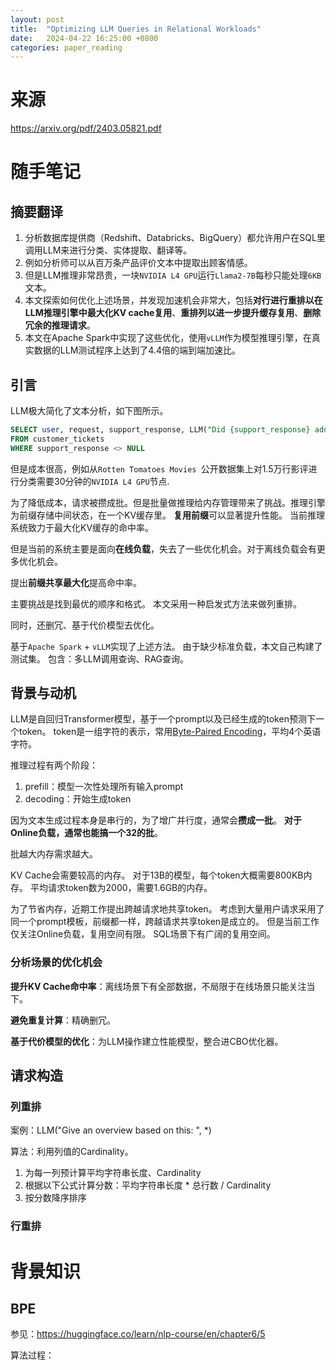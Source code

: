 ```yaml
---
layout: post
title:  "Optimizing LLM Queries in Relational Workloads"
date:   2024-04-22 16:25:00 +0800
categories: paper_reading
---
```

# 来源

https://arxiv.org/pdf/2403.05821.pdf

# 随手笔记

## 摘要翻译

1. 分析数据库提供商（Redshift、Databricks、BigQuery）都允许用户在SQL里调用LLM来进行分类、实体提取、翻译等。
2. 例如分析师可以从百万条产品评价文本中提取出顾客情感。
3. 但是LLM推理非常昂贵，一块`NVIDIA L4 GPU`运行`Llama2-7B`每秒只能处理`6KB`文本。
4. 本文探索如何优化上述场景，并发现加速机会非常大，包括**对行进行重排以在LLM推理引擎中最大化KV cache复用**、**重排列以进一步提升缓存复用**、**删除冗余的推理请求**。
5. 本文在Apache Spark中实现了这些优化，使用`vLLM`作为模型推理引擎，在真实数据的LLM测试程序上达到了4.4倍的端到端加速比。

## 引言

LLM极大简化了文本分析，如下图所示。

```sql
SELECT user, request, support_response, LLM("Did {support_response} address {request}?", support_response, request) AS success
FROM customer_tickets
WHERE support_response <> NULL
```

但是成本很高，例如从`Rotten Tomatoes Movies `公开数据集上对1.5万行影评进行分类需要30分钟的`NVIDIA L4 GPU`节点.

为了降低成本，请求被攒成批。但是批量做推理给内存管理带来了挑战。推理引擎为前缀存储中间状态，在一个KV缓存里。
**复用前缀**可以显著提升性能。
当前推理系统致力于最大化KV缓存的命中率。

但是当前的系统主要是面向**在线负载**，失去了一些优化机会。对于离线负载会有更多优化机会。

提出**前缀共享最大化**提高命中率。

主要挑战是找到最优的顺序和格式。
本文采用一种启发式方法来做列重排。

同时，还删冗、基于代价模型去优化。

基于`Apache Spark` + `vLLM`实现了上述方法。
由于缺少标准负载，本文自己构建了测试集。
包含：多LLM调用查询、RAG查询。

## 背景与动机

LLM是自回归Transformer模型，基于一个prompt以及已经生成的token预测下一个token。
token是一组字符的表示，常用[Byte-Paired Encoding](https://huggingface.co/learn/nlp-course/en/chapter6/5)，平均4个英语字符。

推理过程有两个阶段：
1. prefill：模型一次性处理所有输入prompt
2. decoding：开始生成token

因为文本生成过程本身是串行的，为了增广并行度，通常会**攒成一批**。
**对于Online负载，通常也能搞一个32的批**。

批越大内存需求越大。

KV Cache会需要较高的内存。
对于13B的模型，每个token大概需要800KB内存。
平均请求token数为2000，需要1.6GB的内存。

为了节省内存，近期工作提出跨越请求地共享token。
考虑到大量用户请求采用了同一个prompt模板，前缀都一样，跨越请求共享token是成立的。
但是当前工作仅关注Online负载，复用空间有限。
SQL场景下有广阔的复用空间。

### 分析场景的优化机会

**提升KV Cache命中率**：离线场景下有全部数据，不局限于在线场景只能关注当下。

**避免重复计算**：精确删冗。

**基于代价模型的优化**：为LLM操作建立性能模型，整合进CBO优化器。

## 请求构造

### 列重排

案例：LLM("Give an overview based on this: ", *)

算法：利用列值的Cardinality。
1. 为每一列预计算平均字符串长度、Cardinality
2. 根据以下公式计算分数：平均字符串长度 * 总行数 / Cardinality
3. 按分数降序排序

### 行重排

# 背景知识

## BPE

参见：https://huggingface.co/learn/nlp-course/en/chapter6/5

算法过程：